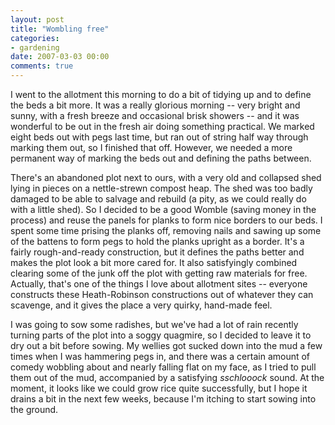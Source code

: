 ```yaml
---
layout: post
title: "Wombling free"
categories:
- gardening
date: 2007-03-03 00:00
comments: true
---
```


<p>I went to the allotment this morning to do a bit of tidying up and to define the beds a bit more. It was a really glorious morning -- very bright and sunny, with a fresh breeze and occasional brisk showers -- and it was wonderful to be out in the fresh air doing something practical. We marked eight beds out with pegs last time, but ran out of string half way through marking them out, so I finished that off. However, we needed a more permanent way of marking the beds out and defining the paths between.</p>

<p>There's an abandoned plot next to ours, with a very old and collapsed shed lying in pieces on a nettle-strewn compost heap. The shed was too badly damaged to be able to salvage and rebuild (a pity, as we could really do with a little shed). So I decided to be a good Womble (saving money in the process) and reuse the panels for planks to form nice borders to our beds. I spent some time prising the planks off, removing nails and sawing up some of the battens to form pegs to hold the planks upright as a border. It's a fairly rough-and-ready construction, but it defines the paths better and makes the plot look a bit more cared for. It also satisfyingly combined clearing some of the junk off the plot with getting raw materials for free. Actually, that's one of the things I love about allotment sites -- everyone constructs these Heath-Robinson constructions out of whatever they can scavenge, and it gives the place a very quirky, hand-made feel.</p>

<p>I was going to sow some radishes, but we've had a lot of rain recently turning parts of the plot into a soggy quagmire, so I decided to leave it to dry out a bit before sowing. My wellies got sucked down into the mud a few times when I was hammering pegs in, and there was a certain amount of comedy wobbling about and nearly falling flat on my face, as I tried to pull them out of the mud, accompanied by a satisfying <em>sschlooock</em> sound. At the moment, it looks like we could grow rice quite successfully, but I hope it drains a bit in the next few weeks, because I'm itching to start sowing into the ground.</p>



